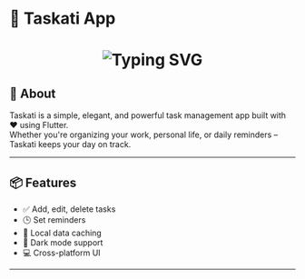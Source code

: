 # 📱 Taskati App

<h1 align="center">
  <img src="https://readme-typing-svg.herokuapp.com?font=Fira+Code&pause=500&color=F75C7E&center=true&vCenter=true&multiline=true&width=435&height=100&size=24&lines=🧠+Organize+your+plans;🌅+Organize+your+day" alt="Typing SVG" />
  
</h1>

## 🚀 About

Taskati is a simple, elegant, and powerful task management app built with ❤️ using Flutter.  
Whether you're organizing your work, personal life, or daily reminders – Taskati keeps your day on track.

---

## 📦 Features

- ✅ Add, edit, delete tasks
- 🕒 Set reminders
- 💾 Local data caching
- 🌙 Dark mode support
- 💻 Cross-platform UI

---

<!---## 🛠 Tech Stack

- Flutter + Dart
- Hive for local storage
- Bloc for state management

--->
